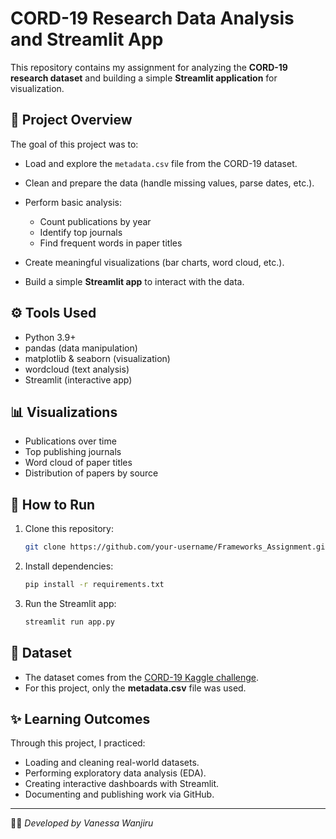 # CORD-19 Research Data Analysis and Streamlit App

This repository contains my assignment for analyzing the **CORD-19 research dataset** and building a simple **Streamlit application** for visualization.

## 📌 Project Overview

The goal of this project was to:

* Load and explore the `metadata.csv` file from the CORD-19 dataset.
* Clean and prepare the data (handle missing values, parse dates, etc.).
* Perform basic analysis:

  * Count publications by year
  * Identify top journals
  * Find frequent words in paper titles
* Create meaningful visualizations (bar charts, word cloud, etc.).
* Build a simple **Streamlit app** to interact with the data.

## ⚙️ Tools Used

* Python 3.9+
* pandas (data manipulation)
* matplotlib & seaborn (visualization)
* wordcloud (text analysis)
* Streamlit (interactive app)

## 📊 Visualizations

* Publications over time
* Top publishing journals
* Word cloud of paper titles
* Distribution of papers by source

## 🚀 How to Run

1. Clone this repository:

   ```bash
   git clone https://github.com/your-username/Frameworks_Assignment.git
   ```
2. Install dependencies:

   ```bash
   pip install -r requirements.txt
   ```
3. Run the Streamlit app:

   ```bash
   streamlit run app.py
   ```

## 📄 Dataset

* The dataset comes from the [CORD-19 Kaggle challenge](https://www.kaggle.com/allen-institute-for-ai/CORD-19-research-challenge).
* For this project, only the **metadata.csv** file was used.

## ✨ Learning Outcomes

Through this project, I practiced:

* Loading and cleaning real-world datasets.
* Performing exploratory data analysis (EDA).
* Creating interactive dashboards with Streamlit.
* Documenting and publishing work via GitHub.

---

👩‍💻 *Developed by Vanessa Wanjiru*
